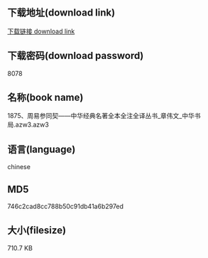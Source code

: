 ## 下载地址(download link)
[下载链接 download link](https://voluble-croquembouche-d321dc.netlify.app/?s=1875%E3%80%81%E5%91%A8%E6%98%93%E5%8F%82%E5%90%8C%E5%A5%91%E2%80%94%E2%80%94%E4%B8%AD%E5%8D%8E%E7%BB%8F%E5%85%B8%E5%90%8D%E8%91%97%E5%85%A8%E6%9C%AC%E5%85%A8%E6%B3%A8%E5%85%A8%E8%AF%91%E4%B8%9B%E4%B9%A6_%E7%AB%A0%E4%BC%9F%E6%96%87_%E4%B8%AD%E5%8D%8E%E4%B9%A6%E5%B1%80.azw3)

## 下载密码(download password)
8078

## 名称(book name)
1875、周易参同契——中华经典名著全本全注全译丛书_章伟文_中华书局.azw3.azw3

## 语言(language)
chinese

## MD5
746c2cad8cc788b50c91db41a6b297ed

## 大小(filesize)
710.7 KB
